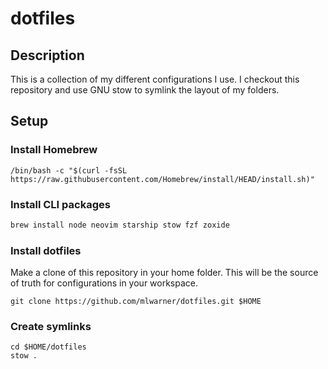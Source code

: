 # dotfiles

## Description

This is a collection of my different configurations I use. I checkout this
repository and use GNU stow to symlink the layout of my folders.

## Setup

### Install Homebrew

`/bin/bash -c "$(curl -fsSL https://raw.githubusercontent.com/Homebrew/install/HEAD/install.sh)"`

### Install CLI packages

```sh
brew install node neovim starship stow fzf zoxide
```

### Install dotfiles

Make a clone of this repository in your home folder. This will be the source of
truth for configurations in your workspace.

`git clone https://github.com/mlwarner/dotfiles.git $HOME`

### Create symlinks

```
cd $HOME/dotfiles
stow .
```

